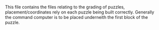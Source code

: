 This file contains the files relating to the grading of puzzles, placement/coordinates rely on each puzzle being built correctly. Generally the command computer is to be placed underneith the first block of the puzzle.